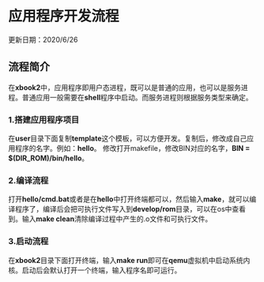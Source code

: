 # 应用程序开发流程
更新日期：2020/6/26

## 流程简介
在**xbook2**中，应用程序即用户态进程，既可以是普通的应用，也可以是服务进程。普通应用一般需要在**shell**程序中启动。而服务进程则根据服务类型来确定。

### 1.搭建应用程序项目
在**user**目录下面复制**template**这个模板，可以方便开发。复制后，修改成自己应用程序的名字。例如：**hello**。 
修改打开makefile，修改BIN对应的名字，**BIN = $(DIR_ROM)/bin/hello**。

### 2.编译流程
打开**hello/cmd.bat**或者是在**hello**中打开终端都可以，然后输入**make**，就可以编译程序了，编译后会把可执行文件写入到**develop/rom**目录，可以在os中查看到。输入**make clean**清除编译过程中产生的.o文件和可执行文件。

### 3.启动流程
在**xbook2**目录下面打开终端，输入**make run**即可在**qemu**虚拟机中启动系统内核。启动后会默认打开一个终端，输入程序名即可运行。

